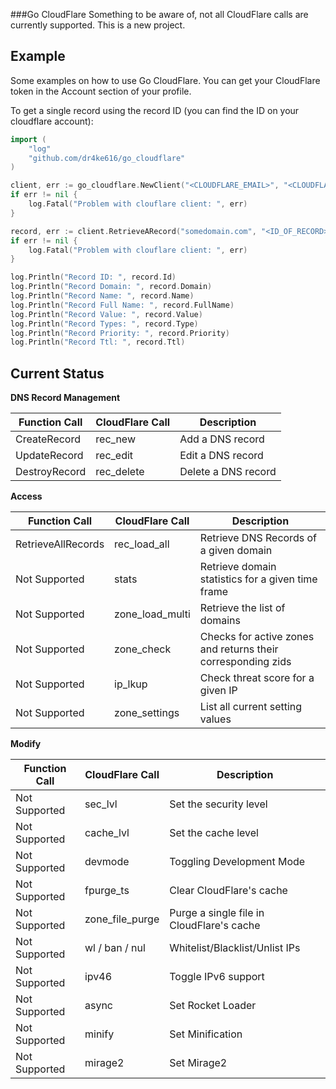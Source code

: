 ###Go CloudFlare
Something to be aware of, not all CloudFlare calls are currently supported. This is a new project.

## Example
Some examples on how to use Go CloudFlare. You can get your CloudFlare token in the Account section of your profile.

To get a single record using the record ID (you can find the ID on your cloudflare account):
```go
import (
    "log"
    "github.com/dr4ke616/go_cloudflare"
)

client, err := go_cloudflare.NewClient("<CLOUDFLARE_EMAIL>", "<CLOUDFLARE_TOKEN>")
if err != nil {
    log.Fatal("Problem with clouflare client: ", err)
}

record, err := client.RetrieveARecord("somedomain.com", "<ID_OF_RECORD>")
if err != nil {
    log.Fatal("Problem with clouflare client: ", err)
}

log.Println("Record ID: ", record.Id)
log.Println("Record Domain: ", record.Domain)
log.Println("Record Name: ", record.Name)
log.Println("Record Full Name: ", record.FullName)
log.Println("Record Value: ", record.Value)
log.Println("Record Types: ", record.Type)
log.Println("Record Priority: ", record.Priority)
log.Println("Record Ttl: ", record.Ttl)
```

## Current Status

**DNS Record Management**

| Function Call      | CloudFlare Call   | Description                                                   |
| ------------------ | ----------------- | --------------------------------------------------------------|
| CreateRecord       | rec_new           | Add a DNS record                                              |
| UpdateRecord       | rec_edit          | Edit a DNS record                                             |
| DestroyRecord      | rec_delete        | Delete a DNS record                                           |

**Access**

| Function Call      | CloudFlare Call   | Description                                                   |
| ------------------ | ----------------- | --------------------------------------------------------------|
| RetrieveAllRecords | rec_load_all      | Retrieve DNS Records of a given domain                        |
| Not Supported      | stats             | Retrieve domain statistics for a given time frame             |
| Not Supported      | zone_load_multi   | Retrieve the list of domains                                  |
| Not Supported      | zone_check        | Checks for active zones and returns their corresponding zids  |
| Not Supported      | ip_lkup           | Check threat score for a given IP                             |
| Not Supported      | zone_settings     | List all current setting values                               |

**Modify**

| Function Call      | CloudFlare Call   | Description                                                   |
| ------------------ | ----------------- | --------------------------------------------------------------|
| Not Supported      | sec_lvl           | Set the security level                                        |
| Not Supported      | cache_lvl         | Set the cache level                                           |
| Not Supported      | devmode           | Toggling Development Mode                                     |
| Not Supported      | fpurge_ts         | Clear CloudFlare's cache                                      |
| Not Supported      | zone_file_purge   | Purge a single file in CloudFlare's cache                     |
| Not Supported      | wl / ban / nul    | Whitelist/Blacklist/Unlist IPs                                |
| Not Supported      | ipv46             | Toggle IPv6 support                                           |
| Not Supported      | async             | Set Rocket Loader                                             |
| Not Supported      | minify            | Set Minification                                              |
| Not Supported      | mirage2           | Set Mirage2                                                   |
